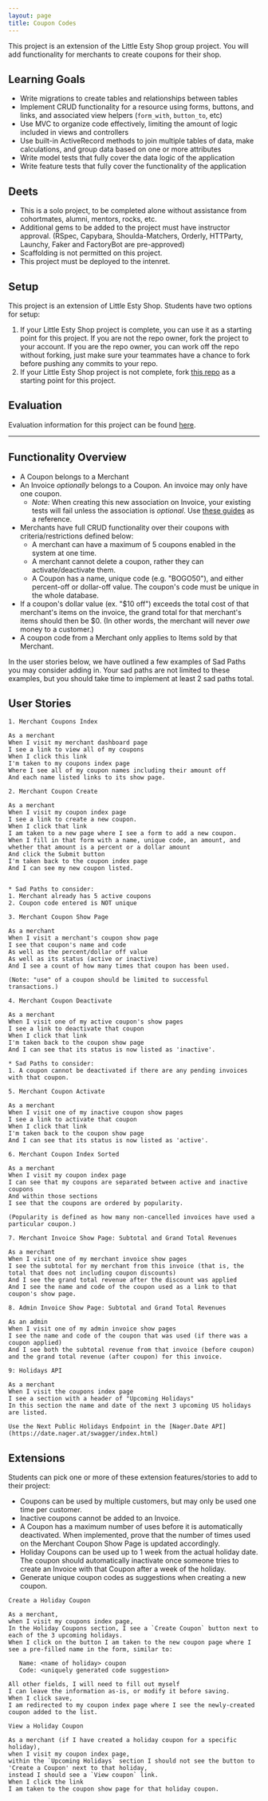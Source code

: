 ```yaml
---
layout: page
title: Coupon Codes
---
```


This project is an extension of the Little Esty Shop group project. You will add functionality for merchants to create coupons for their shop. 

## Learning Goals

* Write migrations to create tables and relationships between tables
* Implement CRUD functionality for a resource using forms, buttons, and links, and associated view helpers (`form_with`, `button_to`, etc)
* Use MVC to organize code effectively, limiting the amount of logic included in views and controllers
* Use built-in ActiveRecord methods to join multiple tables of data, make calculations, and group data based on one or more attributes
* Write model tests that fully cover the data logic of the application
* Write feature tests that fully cover the functionality of the application

## Deets

* This is a solo project, to be completed alone without assistance from cohortmates, alumni, mentors, rocks, etc.
* Additional gems to be added to the project must have instructor approval. (RSpec, Capybara, Shoulda-Matchers, Orderly, HTTParty, Launchy, Faker and FactoryBot are pre-approved)
* Scaffolding is not permitted on this project.
* This project must be deployed to the intenret.

## Setup

This project is an extension of Little Esty Shop. Students have two options for setup:

1. If your Little Esty Shop project is complete, you can use it as a starting point for this project. If you are not the repo owner, fork the project to your account. If you are the repo owner, you can work off the repo without forking, just make sure your teammates have a chance to fork before pushing any commits to your repo.
1. If your Little Esty Shop project is not complete, fork [this repo](https://github.com/turingschool-examples/b2-final-starter-7) as a starting point for this project.

## Evaluation
Evaluation information for this project can be found [here](./evaluation).

-----

## Functionality Overview

* A Coupon belongs to a Merchant
* An Invoice _optionally_ belongs to a Coupon. An invoice may only have one coupon. 
  * *Note:* When creating this new association on Invoice, your existing tests will fail unless the association is *optional*. Use [these guides](https://guides.rubyonrails.org/association_basics.html#optional) as a reference. 
​
* Merchants have full CRUD functionality over their coupons with criteria/restrictions defined below:
   - A merchant can have a maximum of 5 coupons enabled in the system at one time.
   - A merchant cannot delete a coupon, rather they can activate/deactivate them.
   - A Coupon has a name, unique code (e.g. "BOGO50"), and either percent-off or dollar-off value. The coupon's code must be unique in the whole database.
* If a coupon's dollar value (ex. "$10 off") exceeds the total cost of that merchant's items on the invoice, the grand total for that merchant's items should then be $0. (In other words, the merchant will never *owe* money to a customer.)
* A coupon code from a Merchant only applies to Items sold by that Merchant.

In the user stories below, we have outlined a few examples of Sad Paths you may consider adding in. Your sad paths are not limited to these examples, but you should take time to implement at least 2 sad paths total. 
​
## User Stories

```
1. Merchant Coupons Index 

As a merchant
When I visit my merchant dashboard page
I see a link to view all of my coupons
When I click this link
I'm taken to my coupons index page
Where I see all of my coupon names including their amount off 
And each name listed links to its show page.
```

```
2. Merchant Coupon Create 

As a merchant
When I visit my coupon index page 
I see a link to create a new coupon.
When I click that link 
I am taken to a new page where I see a form to add a new coupon.
When I fill in that form with a name, unique code, an amount, and whether that amount is a percent or a dollar amount
And click the Submit button
I'm taken back to the coupon index page 
And I can see my new coupon listed.


* Sad Paths to consider: 
1. Merchant already has 5 active coupons
2. Coupon code entered is NOT unique
```

```
3. Merchant Coupon Show Page 

As a merchant 
When I visit a merchant's coupon show page 
I see that coupon's name and code 
As well as the percent/dollar off value
As well as its status (active or inactive)
And I see a count of how many times that coupon has been used.

(Note: "use" of a coupon should be limited to successful transactions.)
```

```
4. Merchant Coupon Deactivate

As a merchant 
When I visit one of my active coupon's show pages
I see a link to deactivate that coupon
When I click that link
I'm taken back to the coupon show page 
And I can see that its status is now listed as 'inactive'.

* Sad Paths to consider: 
1. A coupon cannot be deactivated if there are any pending invoices with that coupon.
```

```
5. Merchant Coupon Activate

As a merchant 
When I visit one of my inactive coupon show pages
I see a link to activate that coupon
When I click that link
I'm taken back to the coupon show page 
And I can see that its status is now listed as 'active'.
```

```
6. Merchant Coupon Index Sorted

As a merchant
When I visit my coupon index page
I can see that my coupons are separated between active and inactive coupons
And within those sections
I see that the coupons are ordered by popularity. 

(Popularity is defined as how many non-cancelled invoices have used a particular coupon.)
```

```
7. Merchant Invoice Show Page: Subtotal and Grand Total Revenues

As a merchant
When I visit one of my merchant invoice show pages
I see the subtotal for my merchant from this invoice (that is, the total that does not including coupon discounts)
And I see the grand total revenue after the discount was applied
And I see the name and code of the coupon used as a link to that coupon's show page.
```

```
8. Admin Invoice Show Page: Subtotal and Grand Total Revenues

As an admin
When I visit one of my admin invoice show pages
I see the name and code of the coupon that was used (if there was a coupon applied)
And I see both the subtotal revenue from that invoice (before coupon) and the grand total revenue (after coupon) for this invoice.
```

```
9: Holidays API

As a merchant
When I visit the coupons index page
I see a section with a header of "Upcoming Holidays"
In this section the name and date of the next 3 upcoming US holidays are listed.

Use the Next Public Holidays Endpoint in the [Nager.Date API](https://date.nager.at/swagger/index.html)

```


## Extensions
Students can pick one or more of these extension features/stories to add to their project: 

* Coupons can be used by multiple customers, but may only be used one time per customer.
* Inactive coupons cannot be added to an Invoice. 
* A Coupon has a maximum number of uses before it is automatically deactivated. When implemented, prove that the number of times used on the Merchant Coupon Show Page is updated accordingly. 
* Holiday Coupons can be used up to 1 week from the actual holiday date. The coupon should automatically inactivate once someone tries to create an Invoice with that Coupon after a week of the holiday.
* Generate unique coupon codes as suggestions when creating a new coupon.


```
Create a Holiday Coupon

As a merchant,
when I visit my coupons index page,
In the Holiday Coupons section, I see a `Create Coupon` button next to each of the 3 upcoming holidays.
When I click on the button I am taken to the new coupon page where I see a pre-filled name in the form, similar to:

   Name: <name of holiday> coupon
   Code: <uniquely generated code suggestion>

All other fields, I will need to fill out myself
I can leave the information as-is, or modify it before saving.
When I click save, 
I am redirected to my coupon index page where I see the newly-created coupon added to the list.
```

```
View a Holiday Coupon

As a merchant (if I have created a holiday coupon for a specific holiday),
when I visit my coupon index page,
within the `Upcoming Holidays` section I should not see the button to 'Create a Coupon' next to that holiday,
instead I should see a `View coupon` link.
When I click the link 
I am taken to the coupon show page for that holiday coupon.
```

